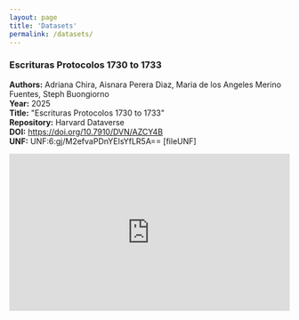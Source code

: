 ```yaml
---
layout: page
title: 'Datasets'
permalink: /datasets/
---
```


### Escrituras Protocolos 1730 to 1733

**Authors:** Adriana Chira, Aisnara Perera Diaz, Maria de los Angeles Merino Fuentes, Steph Buongiorno <br>
**Year:** 2025 <br>
**Title:** "Escrituras Protocolos 1730 to 1733" <br>
**Repository:** Harvard Dataverse <br>
**DOI:** https://doi.org/10.7910/DVN/AZCY4B <br>
**UNF:** UNF:6:gj/M2efvaPDnYEIsYfLR5A== \[fileUNF\] <br>

<div style="position: relative; padding-bottom: 56.25%; height: 0; overflow: hidden;">
  <iframe src="https://democracyviewer.com/datasets/subsets/search/" 
          style="position: absolute; top: 0; left: 0; width: 100%; height: 100%;" 
          frameborder="0" 
          allowfullscreen 
          loading="lazy">
  </iframe>
</div>

